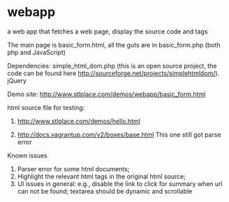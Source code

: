 # webapp
a web app that fetches a web page, display the source code and tags

The main page is basic_form.html, all the guts are in basic_form.php (both php and JavaScript)

Dependencies:
simple_html_dom.php (this is an open source project, the code can be found here http://sourceforge.net/projects/simplehtmldom/).
jQuery

Demo site:
http://www.stlplace.com/demos/webapp/basic_form.html

html source file for testing:
1) http://www.stlplace.com/demos/hello.html

2) http://docs.vagrantup.com/v2/boxes/base.html
This one still got parse error

Known issues
1) Parser error for some html documents;
2) Highlight the relevant html tags in the original html source;
3) UI issues in general:
e.g., disable the link to click for summary when url can not be found; textarea should be dynamic and scrollable
